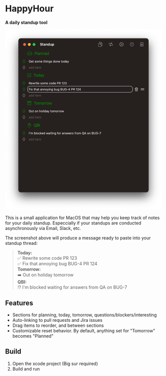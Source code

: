 # HappyHour
**A daily standup tool**

![Screenshot](Screenshot.png)

This is a small application for MacOS that may help you keep track of notes for your daily standup. Especcially if your standups are conducted asynchronously via Email, Slack, etc.

The screenshot above will produce a message ready to paste into your standup thread:

> **Today:**  
> ✅ Rewrite some code PR 123  
> ✅ Fix that annoying bug BUG-4 PR 124  
> **Tomorrow:**  
> ➡️ Out on holiday tomorrow  
> **QBI:**  
> ⁉️ I'm blocked waiting for answers from QA on BUG-7

## Features
* Sections for planning, today, tomorrow, questions/blockers/interesting
* Auto-linking to pull requests and Jira issues
* Drag items to reorder, and between sections
* Customizable reset behavior. By default, anything set for "Tomorrow" becomes "Planned"

## Build
1. Open the xcode project (Big sur required)
2. Build and run
